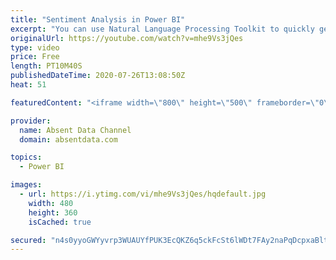 ```yaml
---
title: "Sentiment Analysis in Power BI"
excerpt: "You can use Natural Language Processing Toolkit to quickly get sentiment scores on text like comments or tweets. You can check out the full written instructions here:"
originalUrl: https://youtube.com/watch?v=mhe9Vs3jQes
type: video
price: Free
length: PT10M40S
publishedDateTime: 2020-07-26T13:08:50Z
heat: 51

featuredContent: "<iframe width=\"800\" height=\"500\" frameborder=\"0\" src=\"https://www.youtube.com/embed/mhe9Vs3jQes\" allow=\"accelerometer; autoplay; encrypted-media; gyroscope; picture-in-picture\" allowfullscreen></iframe>"

provider:
  name: Absent Data Channel
  domain: absentdata.com

topics:
  - Power BI

images:
  - url: https://i.ytimg.com/vi/mhe9Vs3jQes/hqdefault.jpg
    width: 480
    height: 360
    isCached: true

secured: "n4s0yyoGWYyvrp3WUAUYfPUK3EcQKZ6q5ckFcSt6lWDt7FAy2naPqDcpxaBltNCKT/PvbzIrK0zkL+oeA0a2QViXorlLh+oYZU9Lcj/TIgJeMxEgiPd7Cq9iBXE98/OYGk990/o0PCsgwQmX5qWrJbJklN4babBsFr198gU9Bl7uYHlWVQE39EbDIyZBSFcY6c9CYa1p5nQSVN+cQBQDjneoYwz8bCKs0pCoAAMBAzZirU8eYe/fyX6wg2/YKeBU7CRqD+9iFRxIfzZOqscvtFBgVJ97z1o3gesuBiGz34M9S8xp6v+VvjoOD/FL3zLPWs1GFkhI+AnasosO6fnk7nzhJKLrZ8TR1ov9cwybLFy7gr6H+Uf1nOBXFY8WwsNvXgjsyf2xOBJEvkyAx4FEfeUqPuGVng4WxgY6ynW8FyA=;Z2eGvdOKjV+8Kk+57AUetw=="
---
```


